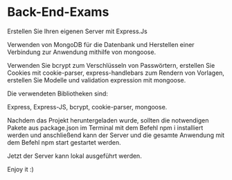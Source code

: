 # Back-End-Exams

Erstellen Sie Ihren eigenen Server mit Express.Js

Verwenden von MongoDB für die Datenbank und Herstellen einer Verbindung zur Anwendung mithilfe von mongoose.

Verwenden Sie bcrypt zum Verschlüsseln von Passwörtern, erstellen Sie Cookies mit cookie-parser, express-handlebars zum Rendern von Vorlagen, erstellen Sie Modelle und validation expression mit mongoose.

Die verwendeten Bibliotheken sind:

Express,
Express-JS,
bcrypt,
cookie-parser,
mongoose.

Nachdem das Projekt heruntergeladen wurde, sollten die notwendigen Pakete aus package.json im Terminal mit dem Befehl npm i installiert werden und anschließend kann der Server und die gesamte Anwendung mit dem Befehl npm start gestartet werden.

Jetzt der Server kann lokal ausgeführt werden.

Enjoy it :)
